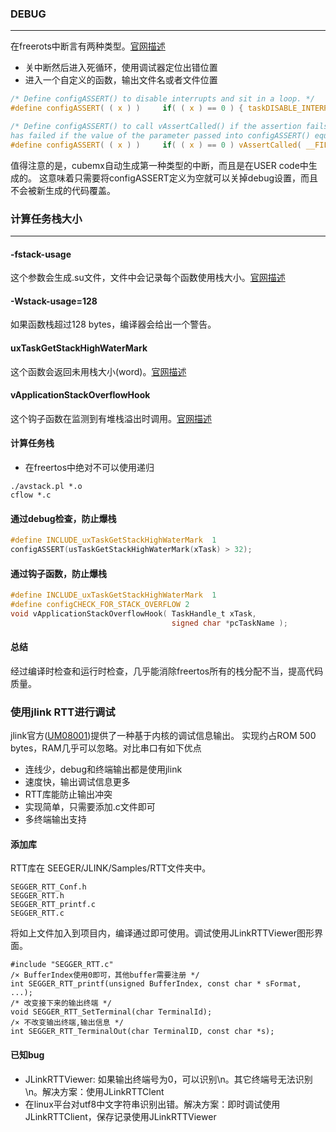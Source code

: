 ### DEBUG
---
在freerots中断言有两种类型。[官网描述](https://www.freertos.org/a00110.html#configASSERT)
- 关中断然后进入死循环，使用调试器定位出错位置
- 进入一个自定义的函数，输出文件名或者文件位置
``` c
/* Define configASSERT() to disable interrupts and sit in a loop. */
#define configASSERT( ( x ) )     if( ( x ) == 0 ) { taskDISABLE_INTERRUPTS(); for( ;; ); }

/* Define configASSERT() to call vAssertCalled() if the assertion fails.  The assertion
has failed if the value of the parameter passed into configASSERT() equals zero. */
#define configASSERT( ( x ) )     if( ( x ) == 0 ) vAssertCalled( __FILE__, __LINE__ )
```
值得注意的是，cubemx自动生成第一种类型的中断，而且是在USER code中生成的。
这意味着只需要将configASSERT定义为空就可以关掉debug设置，而且不会被新生成的代码覆盖。

### 计算任务栈大小
---
#### -fstack-usage
这个参数会生成.su文件，文件中会记录每个函数使用栈大小。[官网描述](https://gcc.gnu.org/onlinedocs/gnat_ugn/Static-Stack-Usage-Analysis.html)
#### -Wstack-usage=128
如果函数栈超过128 bytes，编译器会给出一个警告。
#### uxTaskGetStackHighWaterMark
这个函数会返回未用栈大小(word)。[官网描述](https://www.freertos.org/uxTaskGetStackHighWaterMark.html)
#### vApplicationStackOverflowHook
这个钩子函数在监测到有堆栈溢出时调用。[官网描述](https://www.freertos.org/Stacks-and-stack-overflow-checking.html)
#### 计算任务栈
- 在freertos中绝对不可以使用递归
```
./avstack.pl *.o
cflow *.c
```
#### 通过debug检查，防止爆栈
``` c
#define INCLUDE_uxTaskGetStackHighWaterMark  1
configASSERT(usTaskGetStackHighWaterMark(xTask) > 32);
```
#### 通过钩子函数，防止爆栈
``` c
#define INCLUDE_uxTaskGetStackHighWaterMark  1
#define configCHECK_FOR_STACK_OVERFLOW 2
void vApplicationStackOverflowHook( TaskHandle_t xTask,
                                    signed char *pcTaskName );
```
#### 总结
经过编译时检查和运行时检查，几乎能消除freertos所有的栈分配不当，提高代码质量。

### 使用jlink RTT进行调试
jlink官方([UM08001](https://www.segger.com/downloads/jlink/))提供了一种基于内核的调试信息输出。
实现约占ROM 500 bytes，RAM几乎可以忽略。对比串口有如下优点
- 连线少，debug和终端输出都是使用jlink
- 速度快，输出调试信息更多
- RTT库能防止输出冲突
- 实现简单，只需要添加.c文件即可
- 多终端输出支持
#### 添加库
RTT库在 SEEGER/JLINK/Samples/RTT文件夹中。
```
SEGGER_RTT_Conf.h
SEGGER_RTT.h
SEGGER_RTT_printf.c
SEGGER_RTT.c
```
将如上文件加入到项目内，编译通过即可使用。调试使用JLinkRTTViewer图形界面。
```
#include "SEGGER_RTT.c"
/× BufferIndex使用0即可，其他buffer需要注册 */
int SEGGER_RTT_printf(unsigned BufferIndex, const char * sFormat, ...);
/* 改变接下来的输出终端 */
void SEGGER_RTT_SetTerminal(char TerminalId);
/× 不改变输出终端,输出信息 */
int SEGGER_RTT_TerminalOut(char TerminalID, const char *s);
```
#### 已知bug
- JLinkRTTViewer: 如果输出终端号为0，可以识别\n。其它终端号无法识别\n。解决方案：使用JLinkRTTClent
- 在linux平台对utf8中文字符串识别出错。解决方案：即时调试使用JLinkRTTClient，保存记录使用JLinkRTTViewer
